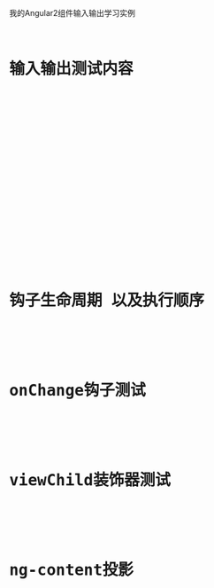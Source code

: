 我的Angular2组件输入输出学习实例


<pre>
	<h1>输入输出测试内容</h1>
	<app-input-demo></app-input-demo>
	<br><br><br><br><br><br>
	<app-output-demo></app-output-demo>
	<br><br><br><br><br><br>
	<app-parent></app-parent>

	<h1>钩子生命周期 以及执行顺序</h1>
	<app-life [name]="title"></app-life>

	<h1>onChange钩子测试</h1>
	<app-change-parent></app-change-parent>

	<h1>viewChild装饰器测试</h1>
	<app-view-child-parent></app-view-child-parent>

	<h1>ng-content投影</h1>
	<app-content-parent></app-content-parent>
</pre>

